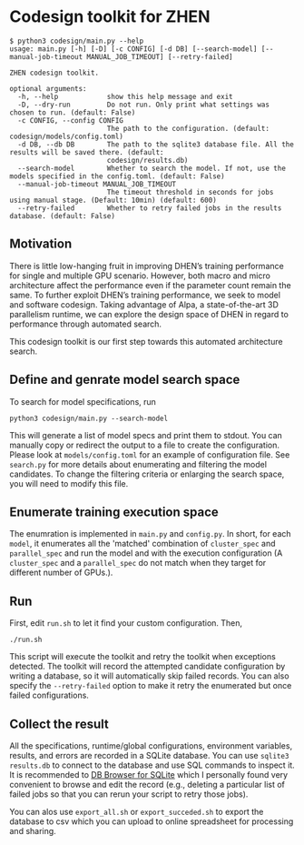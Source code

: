 # Codesign toolkit for ZHEN

```
$ python3 codesign/main.py --help
usage: main.py [-h] [-D] [-c CONFIG] [-d DB] [--search-model] [--manual-job-timeout MANUAL_JOB_TIMEOUT] [--retry-failed]

ZHEN codesign toolkit.

optional arguments:
  -h, --help            show this help message and exit
  -D, --dry-run         Do not run. Only print what settings was chosen to run. (default: False)
  -c CONFIG, --config CONFIG
                        The path to the configuration. (default: codesign/models/config.toml)
  -d DB, --db DB        The path to the sqlite3 database file. All the results will be saved there. (default:
                        codesign/results.db)
  --search-model        Whether to search the model. If not, use the models specified in the config.toml. (default: False)
  --manual-job-timeout MANUAL_JOB_TIMEOUT
                        The timeout threshold in seconds for jobs using manual stage. (Default: 10min) (default: 600)
  --retry-failed        Whether to retry failed jobs in the results database. (default: False)
```

## Motivation
There is little low-hanging fruit in improving DHEN’s training performance for single and multiple GPU scenario. However, both macro and micro architecture affect the performance even if the parameter count remain the same. To further exploit DHEN’s training performance, we seek to model and software codesign. Taking advantage of Alpa, a state-of-the-art 3D parallelism runtime, we can explore the design space of DHEN in regard to performance through automated search.

This codesign toolkit is our first step towards this automated
architecture search.


## Define and genrate model search space
To search for model specifications, run
```
python3 codesign/main.py --search-model
```
This will generate a list of model specs and print them to stdout. You
can manually copy or redirect the output to a file to create the
configuration. Please look at `models/config.toml` for an example of
configuration file. See `search.py` for more details about enumerating
and filtering the model candidates. To change the filtering criteria or
enlarging the search space, you will need to modify this file.

## Enumerate training execution space
The enumration is implemented in `main.py` and `config.py`. In short,
for each `model`, it enumerates all the 'matched' combination of
`cluster_spec` and `parallel_spec` and run the model and with the
execution configuration (A `cluster_spec` and a `parallel_spec` do not match
when they target for different number of GPUs.).


## Run
First, edit `run.sh` to let it find your custom configuration. Then,
```
./run.sh
```
This script will execute the toolkit and retry the toolkit when
exceptions detected. The toolkit will record the attempted
candidate configuration by writing a database, so it will automatically
skip failed records.  You can also specify the `--retry-failed` option
to make it retry the enumerated but once failed configurations.

## Collect the result
All the specifications, runtime/global configurations, environment
variables, results, and errors are recorded in a SQLite database.
You can use `sqlite3 results.db` to connect to the database and use SQL
commands to inspect it. It is recommended to [DB Browser for
SQLite](https://sqlitebrowser.org/) which I personally found very
convenient to browse and edit the record (e.g., deleting a particular
list of failed jobs so that you can rerun your script to retry those jobs).

You can alos use `export_all.sh` or `export_succeded.sh` to export the
database to csv which you can upload to online spreadsheet for processing
and sharing.
